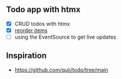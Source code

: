 ## Todo app with htmx
- [x] CRUD todos with htmx
- [x] [reorder items](https://htmx.org/examples/sortable/)
- [ ] using the EventSource to get live updates

## Inspiration
- https://github.com/quii/todo/tree/main
